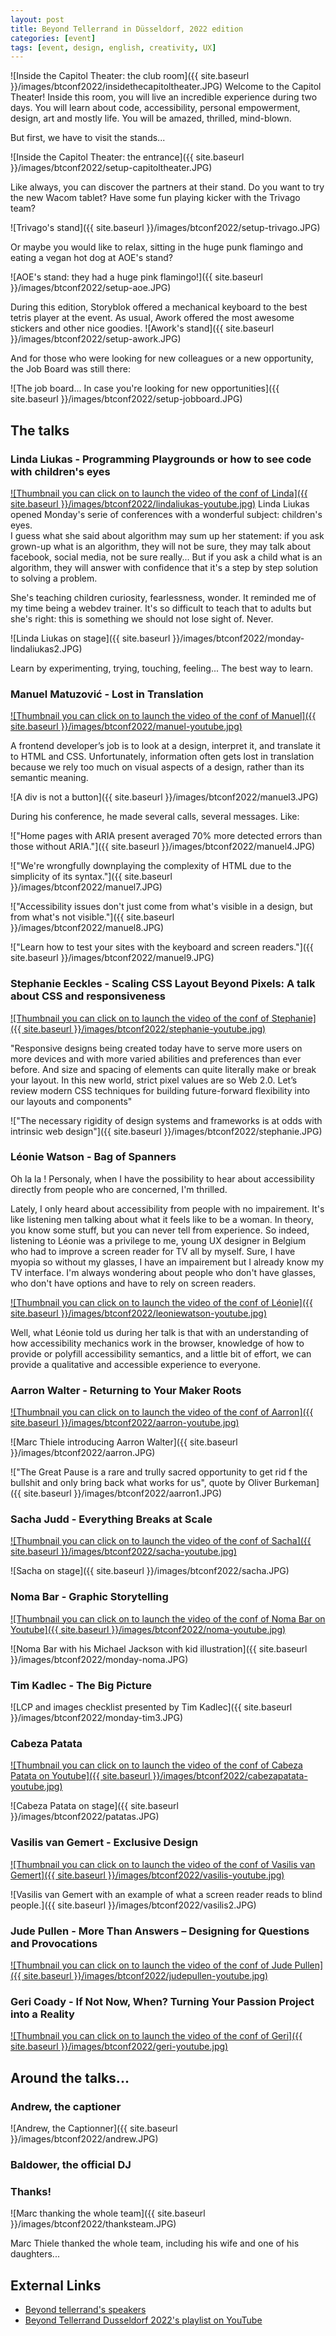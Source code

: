 ```yaml
---
layout: post
title: Beyond Tellerrand in Düsseldorf, 2022 edition
categories: [event]
tags: [event, design, english, creativity, UX]
---
```

![Inside the Capitol Theater: the club room]({{ site.baseurl }}/images/btconf2022/insidethecapitoltheater.JPG)
Welcome to the Capitol Theater! Inside this room, you will live an incredible experience during two days. You will learn about code, accessibility, personal empowerment, design, art and mostly life. You will be amazed, thrilled, mind-blown.

But first, we have to visit the stands...

![Inside the Capitol Theater: the entrance]({{ site.baseurl }}/images/btconf2022/setup-capitoltheater.JPG)

Like always, you can discover the partners at their stand. Do you want to try the new Wacom tablet? Have some fun playing kicker with the Trivago team? 

![Trivago's stand]({{ site.baseurl }}/images/btconf2022/setup-trivago.JPG)

Or maybe you would like to relax, sitting in the huge punk flamingo and eating a vegan hot dog at AOE's stand?

![AOE's stand: they had a huge pink flamingo!]({{ site.baseurl }}/images/btconf2022/setup-aoe.JPG)

During this edition, Storyblok offered a mechanical keyboard to the best tetris player at the event. As usual, Awork offered the most awesome stickers and other nice goodies. 
![Awork's stand]({{ site.baseurl }}/images/btconf2022/setup-awork.JPG)

And for those who were looking for new colleagues or a new opportunity, the Job Board was still there:

![The job board... In case you're looking for new opportunities]({{ site.baseurl }}/images/btconf2022/setup-jobboard.JPG)

## The talks

### Linda Liukas - Programming Playgrounds or how to see code with children's eyes

[![Thumbnail you can click on to launch the video of the conf of Linda]({{ site.baseurl }}/images/btconf2022/lindaliukas-youtube.jpg)](https://youtu.be/4F5UpsEcYhU)
Linda Liukas opened Monday's serie of conferences with a wonderful subject: children's eyes.    
I guess what she said about algorithm may sum up her statement: if you ask grown-up what is an algorithm, they will not be sure, they may talk about facebook, social media, not be sure really... But if you ask a child what is an algorithm, they will answer with confidence that it's a step by step solution to solving a problem.

She's teaching children curiosity, fearlessness, wonder. It reminded me of my time being a webdev trainer. It's so difficult to teach that to adults but she's right: this is something we should not lose sight of. Never.

![Linda Liukas on stage]({{ site.baseurl }}/images/btconf2022/monday-lindaliukas2.JPG)

Learn by experimenting, trying, touching, feeling... The best way to learn.

### Manuel Matuzović - Lost in Translation

[![Thumbnail you can click on to launch the video of the conf of Manuel]({{ site.baseurl }}/images/btconf2022/manuel-youtube.jpg)](https://youtu.be/Wno1IhEBTxc)

A frontend developer’s job is to look at a design, interpret it, and translate it to HTML and CSS. Unfortunately, information often gets lost in translation because we rely too much on visual aspects of a design, rather than its semantic meaning.

![A div is not a button]({{ site.baseurl }}/images/btconf2022/manuel3.JPG)

During his conference, he made several calls, several messages. Like:

!["Home pages with ARIA present averaged 70% more detected errors than those without ARIA."]({{ site.baseurl }}/images/btconf2022/manuel4.JPG)

!["We're wrongfully downplaying the complexity of HTML due to the simplicity of its syntax."]({{ site.baseurl }}/images/btconf2022/manuel7.JPG)

!["Accessibility issues don't just come from what's visible in a design, but from what's not visible."]({{ site.baseurl }}/images/btconf2022/manuel8.JPG)

!["Learn how to test your sites with the keyboard and screen readers."]({{ site.baseurl }}/images/btconf2022/manuel9.JPG)

### Stephanie Eeckles - Scaling CSS Layout Beyond Pixels: A talk about CSS and responsiveness
[![Thumbnail you can click on to launch the video of the conf of Stephanie]({{ site.baseurl }}/images/btconf2022/stephanie-youtube.jpg)](https://youtu.be/8slZJrTK3nE)

"Responsive designs being created today have to serve more users on more devices and with more varied abilities and preferences than ever before. And size and spacing of elements can quite literally make or break your layout. In this new world, strict pixel values are so Web 2.0. Let’s review modern CSS techniques for building future-forward flexibility into our layouts and components"

!["The necessary rigidity of design systems and frameworks is at odds with intrinsic web design"]({{ site.baseurl }}/images/btconf2022/stephanie.JPG)

### Léonie Watson - Bag of Spanners
Oh la la ! Personaly, when I have the possibility to hear about accessibility directly from people who are concerned, I'm thrilled.

Lately, I only heard about accessibility from people with no impairement. It's like listening men talking about what it feels like to be a woman. In theory, you know some stuff, but you can never tell from experience. So indeed, listening to Léonie was a privilege to me, young UX designer in Belgium who had to improve a screen reader for TV all by myself. Sure, I have myopia so without my glasses, I have an impairement but I already know my TV interface. I'm always wondering about people who don't have glasses, who don't have options and have to rely on screen readers.

[![Thumbnail you can click on to launch the video of the conf of Léonie]({{ site.baseurl }}/images/btconf2022/leoniewatson-youtube.jpg)](https://youtu.be/ixdTM8UGoIo)

Well, what Léonie told us during her talk is that with an understanding of how accessibility mechanics work in the browser, knowledge of how to provide or polyfill accessibility semantics, and a little bit of effort, we can provide a qualitative and accessible experience to everyone.

### Aarron Walter - Returning to Your Maker Roots

[![Thumbnail you can click on to launch the video of the conf of Aarron]({{ site.baseurl }}/images/btconf2022/aarron-youtube.jpg)](https://youtu.be/_hjL82Z1Fc8)

![Marc Thiele introducing Aarron Walter]({{ site.baseurl }}/images/btconf2022/aarron.JPG)

!["The Great Pause is a rare and trully sacred opportunity to get rid f the bullshit and only bring back what works for us", quote by Oliver Burkeman]({{ site.baseurl }}/images/btconf2022/aarron1.JPG)

### Sacha Judd - Everything Breaks at Scale
[![Thumbnail you can click on to launch the video of the conf of Sacha]({{ site.baseurl }}/images/btconf2022/sacha-youtube.jpg)](https://youtu.be/N69kslnja0Q)

![Sacha on stage]({{ site.baseurl }}/images/btconf2022/sacha.JPG)

### Noma Bar - Graphic Storytelling
[![Thumbnail you can click on to launch the video of the conf of Noma Bar on Youtube]({{ site.baseurl }}/images/btconf2022/noma-youtube.jpg)](https://youtu.be/MTFofxcIVwU)

![Noma Bar with his Michael Jackson with kid illustration]({{ site.baseurl }}/images/btconf2022/monday-noma.JPG)

### Tim Kadlec - The Big Picture

![LCP and images checklist presented by Tim Kadlec]({{ site.baseurl }}/images/btconf2022/monday-tim3.JPG)

### Cabeza Patata
[![Thumbnail you can click on to launch the video of the conf of Cabeza Patata on Youtube]({{ site.baseurl }}/images/btconf2022/cabezapatata-youtube.jpg)](https://www.youtube.com/watch?v=H-_-7kvM4aA)

![Cabeza Patata on stage]({{ site.baseurl }}/images/btconf2022/patatas.JPG)

### Vasilis van Gemert - Exclusive Design
[![Thumbnail you can click on to launch the video of the conf of Vasilis van Gemert]({{ site.baseurl }}/images/btconf2022/vasilis-youtube.jpg)](https://youtu.be/TkKkAgjsfgQ)

![Vasilis van Gemert with an example of what a screen reader reads to blind people.]({{ site.baseurl }}/images/btconf2022/vasilis2.JPG)

### Jude Pullen - More Than Answers – Designing for Questions and Provocations
[![Thumbnail you can click on to launch the video of the conf of Jude Pullen]({{ site.baseurl }}/images/btconf2022/judepullen-youtube.jpg)](https://youtu.be/PBJo3HyGPkw)

### Geri Coady - If Not Now, When? Turning Your Passion Project into a Reality
[![Thumbnail you can click on to launch the video of the conf of Geri]({{ site.baseurl }}/images/btconf2022/geri-youtube.jpg)](https://youtu.be/WIKWwWHrznE)


## Around the talks...

### Andrew, the captioner

![Andrew, the Captionner]({{ site.baseurl }}/images/btconf2022/andrew.JPG)



### Baldower, the official DJ



### Thanks!

![Marc thanking the whole team]({{ site.baseurl }}/images/btconf2022/thanksteam.JPG)

Marc Thiele thanked the whole team, including his wife and one of his daughters...



## External Links

- [Beyond tellerrand's speakers](https://beyondtellerrand.com/events/dusseldorf-2022/speakers)
- [Beyond Tellerrand Dusseldorf 2022's playlist on YouTube](https://www.youtube.com/watch?v=4F5UpsEcYhU&list=PL8ZzmQWppBBuMNlNqncVrNQgbWHPvfvkI)
